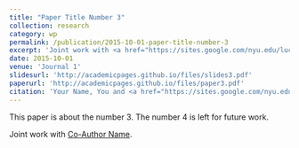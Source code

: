 ```yaml
---
title: "Paper Title Number 3"
collection: research
category: wp
permalink: /publication/2015-10-01-paper-title-number-3
excerpt: 'Joint work with <a href="https://sites.google.com/nyu.edu/lucavitale/">Co-Author Name</a>. This paper is about the number 3. The number 4 is left for future work.'
date: 2015-10-01
venue: 'Journal 1'
slidesurl: 'http://academicpages.github.io/files/slides3.pdf'
paperurl: 'http://academicpages.github.io/files/paper3.pdf'
citation: 'Your Name, You and <a href="https://sites.google.com/nyu.edu/lucavitale/">Co-Author Name</a>. (2015). &quot;Paper Title Number 3.&quot; <i>Journal 1</i>. 1(3).'
---
```


This paper is about the number 3. The number 4 is left for future work.

Joint work with [Co-Author Name](https://sites.google.com/nyu.edu/lucavitale/).